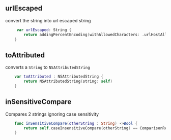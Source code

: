 


## urlEscaped
convert the string into url escaped string
```swift
	 var urlEscaped: String {
        return addingPercentEncoding(withAllowedCharacters: .urlHostAllowed)!
    }
```

## toAttributed
converts a `String` to `NSAttributedString`

```swift 
  	var toAttributed : NSAttributedString {
        return NSAttributedString(string: self)
    }

```


## inSensitiveCompare
Compares 2 strings ignoring case sensitivity

```swift 
	func inSensitiveCompare(otherString : String) ->Bool {
        return self.caseInsensitiveCompare(otherString) == ComparisonResult.orderedSame
    }

```